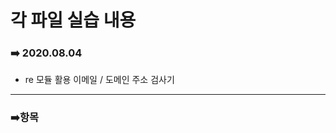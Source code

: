 # 각 파일 실습 내용

### :arrow_right: 2020.08.04

- re 모듈 활용 이메일 / 도메인 주소 검사기

---

### :arrow_right:항목


